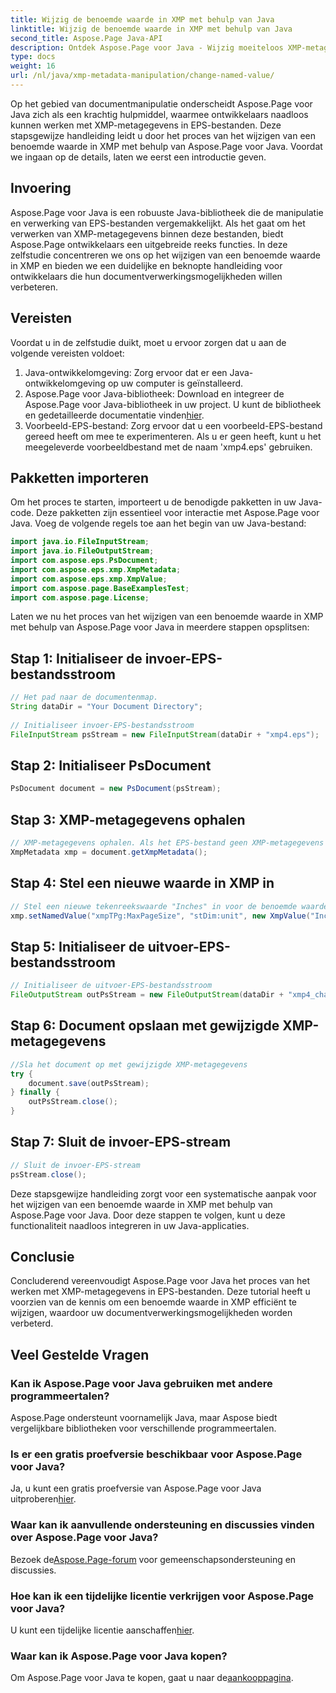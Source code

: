 ```yaml
---
title: Wijzig de benoemde waarde in XMP met behulp van Java
linktitle: Wijzig de benoemde waarde in XMP met behulp van Java
second_title: Aspose.Page Java-API
description: Ontdek Aspose.Page voor Java - Wijzig moeiteloos XMP-metagegevens in EPS-bestanden met onze stapsgewijze handleiding voor gestroomlijnde documentverwerking.
type: docs
weight: 16
url: /nl/java/xmp-metadata-manipulation/change-named-value/
---
```

Op het gebied van documentmanipulatie onderscheidt Aspose.Page voor Java zich als een krachtig hulpmiddel, waarmee ontwikkelaars naadloos kunnen werken met XMP-metagegevens in EPS-bestanden. Deze stapsgewijze handleiding leidt u door het proces van het wijzigen van een benoemde waarde in XMP met behulp van Aspose.Page voor Java. Voordat we ingaan op de details, laten we eerst een introductie geven.
## Invoering
Aspose.Page voor Java is een robuuste Java-bibliotheek die de manipulatie en verwerking van EPS-bestanden vergemakkelijkt. Als het gaat om het verwerken van XMP-metagegevens binnen deze bestanden, biedt Aspose.Page ontwikkelaars een uitgebreide reeks functies. In deze zelfstudie concentreren we ons op het wijzigen van een benoemde waarde in XMP en bieden we een duidelijke en beknopte handleiding voor ontwikkelaars die hun documentverwerkingsmogelijkheden willen verbeteren.
## Vereisten
Voordat u in de zelfstudie duikt, moet u ervoor zorgen dat u aan de volgende vereisten voldoet:
1. Java-ontwikkelomgeving: Zorg ervoor dat er een Java-ontwikkelomgeving op uw computer is geïnstalleerd.
2.  Aspose.Page voor Java-bibliotheek: Download en integreer de Aspose.Page voor Java-bibliotheek in uw project. U kunt de bibliotheek en gedetailleerde documentatie vinden[hier](https://reference.aspose.com/page/java/).
3. Voorbeeld-EPS-bestand: Zorg ervoor dat u een voorbeeld-EPS-bestand gereed heeft om mee te experimenteren. Als u er geen heeft, kunt u het meegeleverde voorbeeldbestand met de naam 'xmp4.eps' gebruiken.
## Pakketten importeren
Om het proces te starten, importeert u de benodigde pakketten in uw Java-code. Deze pakketten zijn essentieel voor interactie met Aspose.Page voor Java. Voeg de volgende regels toe aan het begin van uw Java-bestand:
```java
import java.io.FileInputStream;
import java.io.FileOutputStream;
import com.aspose.eps.PsDocument;
import com.aspose.eps.xmp.XmpMetadata;
import com.aspose.eps.xmp.XmpValue;
import com.aspose.page.BaseExamplesTest;
import com.aspose.page.License;
```
Laten we nu het proces van het wijzigen van een benoemde waarde in XMP met behulp van Aspose.Page voor Java in meerdere stappen opsplitsen:
## Stap 1: Initialiseer de invoer-EPS-bestandsstroom
```java
// Het pad naar de documentenmap.
String dataDir = "Your Document Directory";
        
// Initialiseer invoer-EPS-bestandsstroom
FileInputStream psStream = new FileInputStream(dataDir + "xmp4.eps");
```
## Stap 2: Initialiseer PsDocument
```java
PsDocument document = new PsDocument(psStream);
```
## Stap 3: XMP-metagegevens ophalen
```java
// XMP-metagegevens ophalen. Als het EPS-bestand geen XMP-metagegevens bevat, krijgen we een nieuwe gevuld met waarden uit PS-metagegevensopmerkingen (%%Creator, %%CreateDate, %%Title, enz.)
XmpMetadata xmp = document.getXmpMetadata();
```
## Stap 4: Stel een nieuwe waarde in XMP in
```java
// Stel een nieuwe tekenreekswaarde "Inches" in voor de benoemde waarde "stDim:unit" van structuur "xmpTPg:MaxPageSize"
xmp.setNamedValue("xmpTPg:MaxPageSize", "stDim:unit", new XmpValue("Inches"));
```
## Stap 5: Initialiseer de uitvoer-EPS-bestandsstroom
```java
// Initialiseer de uitvoer-EPS-bestandsstroom
FileOutputStream outPsStream = new FileOutputStream(dataDir + "xmp4_changed.eps");
```
## Stap 6: Document opslaan met gewijzigde XMP-metagegevens
```java
//Sla het document op met gewijzigde XMP-metagegevens
try {			
    document.save(outPsStream);
} finally {
    outPsStream.close();
}
```
## Stap 7: Sluit de invoer-EPS-stream
```java
// Sluit de invoer-EPS-stream
psStream.close();
```
Deze stapsgewijze handleiding zorgt voor een systematische aanpak voor het wijzigen van een benoemde waarde in XMP met behulp van Aspose.Page voor Java. Door deze stappen te volgen, kunt u deze functionaliteit naadloos integreren in uw Java-applicaties.
## Conclusie
Concluderend vereenvoudigt Aspose.Page voor Java het proces van het werken met XMP-metagegevens in EPS-bestanden. Deze tutorial heeft u voorzien van de kennis om een benoemde waarde in XMP efficiënt te wijzigen, waardoor uw documentverwerkingsmogelijkheden worden verbeterd.
## Veel Gestelde Vragen
### Kan ik Aspose.Page voor Java gebruiken met andere programmeertalen?
Aspose.Page ondersteunt voornamelijk Java, maar Aspose biedt vergelijkbare bibliotheken voor verschillende programmeertalen.
### Is er een gratis proefversie beschikbaar voor Aspose.Page voor Java?
 Ja, u kunt een gratis proefversie van Aspose.Page voor Java uitproberen[hier](https://releases.aspose.com/).
### Waar kan ik aanvullende ondersteuning en discussies vinden over Aspose.Page voor Java?
 Bezoek de[Aspose.Page-forum](https://forum.aspose.com/c/page/39) voor gemeenschapsondersteuning en discussies.
### Hoe kan ik een tijdelijke licentie verkrijgen voor Aspose.Page voor Java?
 U kunt een tijdelijke licentie aanschaffen[hier](https://purchase.aspose.com/temporary-license/).
### Waar kan ik Aspose.Page voor Java kopen?
 Om Aspose.Page voor Java te kopen, gaat u naar de[aankooppagina](https://purchase.aspose.com/buy).